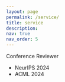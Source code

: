 ```yaml
---
layout: page
permalink: /service/
title: service
description: 
nav: true
nav_order: 5
---
```


Conference Reviewer
  - NeurIPS 2024
  - ACML 2024
     



